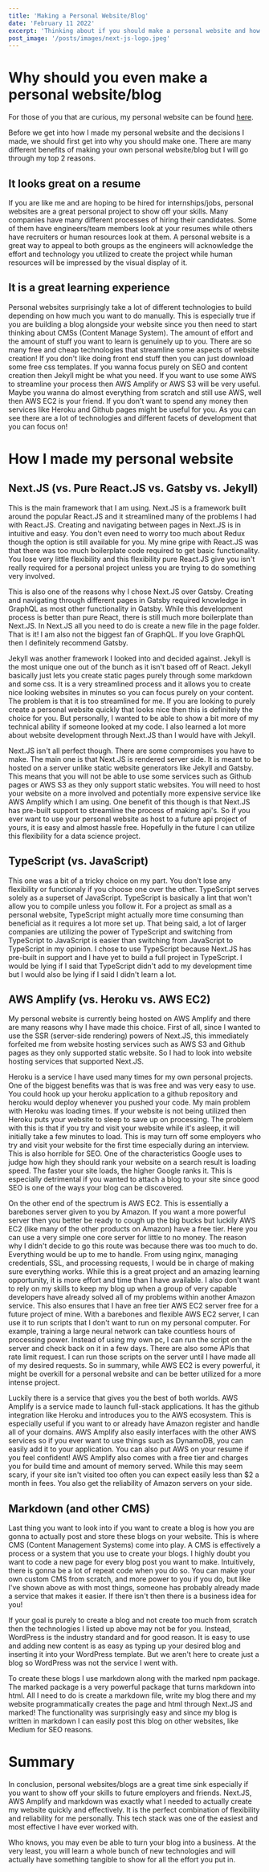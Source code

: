 ```yaml
---
title: 'Making a Personal Website/Blog'
date: 'February 11 2022'
excerpt: 'Thinking about if you should make a personal website and how to do it? Within this blog, I go through my reasoning, decisions and technologies I used to make my personal website.'
post_image: '/posts/images/next-js-logo.jpeg'
---
```


# Why should you even make a personal website/blog

For those of you that are curious, my personal website can be found [here](https://markjps.com).

Before we get into how I made my personal website and the decisions I made, we should first get into why you should make one. There are many different benefits of making your own personal website/blog but I will go through my top 2 reasons.

## It looks great on a resume

If you are like me and are hoping to be hired for internships/jobs, personal websites are a great personal project to show off your skills. Many companies have many different processes of hiring their candidates. Some of them have engineers/team members look at your resumes while others have recruiters or human resources look at them. A personal website is a great way to appeal to both groups as the engineers will acknowledge the effort and technology you utilized to create the project while human resources will be impressed by the visual display of it.

## It is a great learning experience

Personal websites  surprisingly take a lot of different technologies to build depending on how much you want to do manually. This is especially true if you are building a blog alongside your website since you then need to start thinking about CMSs (Content Manage System). The amount of effort and the amount of stuff you want to learn is genuinely up to you. There are so many free and cheap technologies that streamline some aspects of website creation! If you don't like doing front end stuff then you can just download some free css templates. If you wanna focus purely on SEO and content creation then Jekyll might be what you need. If you want to use some AWS to streamline your process then AWS Amplify or AWS S3 will be very useful. Maybe you wanna do almost everything from scratch and still use AWS, well then AWS EC2 is your friend. If you don't want to spend any money then services like Heroku and Github pages might be useful for you. As you can see there are a lot of technologies and different facets of development that you can focus on!

# How I made my personal website

## Next.JS (vs. Pure React.JS vs. Gatsby vs. Jekyll)

This is the main framework that I am using. Next.JS is a framework built around the popular React.JS and it streamlined many of the problems I had with React.JS. Creating and navigating between pages in Next.JS is in intuitive and easy. You don't even need to worry too much about Redux though the option is still available for you. My mine gripe with React.JS was that there was too much boilerplate code required to get basic functionality. You lose very little flexibility and this flexibility pure React.JS give you isn't really required for a personal project unless you are trying to do something very involved.

This is also one of the reasons why I chose Next.JS over Gatsby. Creating and navigating through different pages in Gatsby required knowledge in GraphQL as most other functionality in Gatsby. While this development process is better than pure React, there is still much more boilerplate than Next.JS. In Next.JS all you need to do is create a new file in the page folder. That is it! I am also not the biggest fan of GraphQL. If you love GraphQL then I definitely recommend Gatsby.

Jekyll was another framework I looked into and decided against. Jekyll is the most unique one out of the bunch as it isn't based off of React. Jekyll basically just lets you create static pages purely through some markdown and some css. It is a very streamlined process and it allows you to create nice looking websites in minutes so you can focus purely on your content. The problem is that it is too streamlined for me. If you are looking to purely create a personal website quickly that looks nice then this is definitely the choice for you. But personally, I wanted to be able to show a bit more of my technical ability if someone looked at my code. I also learned a lot more about website development through Next.JS than I would have with Jekyll.

Next.JS isn't all perfect though. There are some compromises you have to make. The main one is that Next.JS is rendered server side. It is meant to be hosted on a server unlike static website generators like Jekyll and Gatsby. This means that you will not be able to use some services such as Github pages or AWS S3 as they only support static websites. You will need to host your website on a more involved and potentially more expensive service like AWS Amplify which I am using. One benefit of this though is that Next.JS has pre-built support to streamline the process of making api's. So if you ever want to use your personal website as host to a future api project of yours, it is easy and almost hassle free. Hopefully in the future I can utilize this flexibility for a data science project.

## TypeScript (vs. JavaScript)

This one was a bit of a tricky choice on my part. You don't lose any flexibility or functionaly if you choose one over the other. TypeScript serves solely as a superset of JavaScript. TypeScript is basically a lint that won't allow you to compile unless you follow it. For a project as small as a personal website, TypeScript might actually more time consuming than beneficial as it requires a lot more set up. That being said, a lot of larger companies are utilizing the power of TypeScript and switching from TypeScript to JavaScript is easier than switching from JavaScript to TypeScript in my opinion. I chose to use TypeScript because Next.JS has pre-built in support and I have yet to build a full project in TypeScript. I would be lying if I said that TypeScript didn't add to my development time but I would also be lying if I said I didn't learn a lot.

## AWS Amplify (vs. Heroku vs. AWS EC2)

My personal website is currently being hosted on AWS Amplify and there are many reasons why I have made this choice. First of all, since I wanted to use the SSR (server-side rendering) powers of Next.JS, this immediately forfeited me from website hosting services such as AWS S3 and Github pages as they only supported static website. So I had to look into website hosting services that supported Next.JS.

Heroku is a service I have used many times for my own personal projects. One of the biggest benefits was that is was free and was very easy to use. You could hook up your heroku application to a github repository and heroku would deploy whenever you pushed your code. My main problem with Heroku was loading times. If your website is not being utilized then Heroku puts your website to sleep to save up on processing. The problem with this is that if you try and visit your website while it's asleep, it will initially take a few minutes to load. This is may turn off some employers who try and visit your website for the first time especially during an interview. This is also horrible for SEO. One of the characteristics Google uses to judge how high they should rank your website on a search result is loading speed. The faster your site loads, the higher Google ranks it. This is especially detrimental if you wanted to attach a blog to your site since good SEO is one of the ways your blog can be discovered.

On the other end of the spectrum is AWS EC2. This is essentially a barebones server given to you by Amazon. If you want a more powerful server then you better be ready to cough up the big bucks but luckily AWS EC2 (like many of the other products on Amazon) have a free tier. Here you can use a very simple one core server for little to no money. The reason why I didn't decide to go this route was because there was too much to do. Everything would be up to me to handle. From using nginx, managing credentials, SSL, and processing requests, I would be in charge of making sure everything works. While this is a great project and an amazing learning opportunity, it is more effort and time than I have available. I also don't want to rely on my skills to keep my blog up when a group of very capable developers have already solved all of my problems within another Amazon service. This also ensures that I have an free tier AWS EC2 server free for a future project of mine. With a barebones and flexible AWS EC2 server, I can use it to run scripts that I don't want to run on my personal computer. For example, training a large neural network can take countless hours of processing power. Instead of using my own pc, I can run the script on the server and check back on it in a few days. There are also some APIs that rate limit request. I can run those scripts on the server until I have made all of my desired requests. So in summary, while AWS EC2 is every powerful, it might be overkill for a personal website and can be better utilized for a more intense project.

Luckily there is a service that gives you the best of both worlds. AWS Amplify is a service made to launch full-stack applications. It has the github integration like Heroku and introduces you to the AWS ecosystem. This is especially useful if you want to or already have Amazon register and handle all of your domains. AWS Amplify also easily interfaces with the other AWS services so if you ever want to use things such as DynamoDB, you can easily add it to your application. You can also put AWS on your resume if you feel confident! AWS Amplify also comes with a free tier and charges you for build time and amount of memory served. While this may seem scary, if your site isn't visited too often you can expect easily less than $2 a month in fees. You also get the reliability of Amazon servers on your side.

## Markdown (and other CMS)

Last thing you want to look into if you want to create a blog is how you are gonna to actually post and store these blogs on your website. This is where CMS (Content Management Systems) come into play. A CMS is effectively a process or a system that you use to create your blogs. I highly doubt you want to code a new page for every blog post you want to make. Intuitively, there is gonna be a lot of repeat code when you do so. You can make your own custom CMS from scratch, and more power to you if you do, but like I've shown above as with most things, someone has probably already made a service that makes it easier. If there isn't then there is a business idea for you!

If your goal is purely to create a blog and not create too much from scratch then the technologies I listed up above may not be for you. Instead, WordPress is the industry standard and for good reason. It is easy to use and adding new content is as easy as typing up your desired blog and inserting it into your WordPress template. But we aren't here to create just a blog so WordPress was not the service I went with.

To create these blogs I use markdown along with the marked npm package. The marked package is a very powerful package that turns markdown into html. All I need to do is create a markdown file, write my blog there and my website programmatically creates the page and html through Next.JS and marked! The functionality was surprisingly easy and since my blog is written in markdown I can easily post this blog on other websites, like Medium for SEO reasons.

# Summary

In conclusion, personal websites/blogs are a great time sink especially if you want to show off your skills to future employers and friends. Next.JS, AWS Amplify and markdown was exactly what I needed to actually create my website quickly and effectively. It is the perfect combination of flexibility and reliability for me personally. This tech stack was one of the easiest and most effective I have ever worked with.

Who knows, you may even be able to turn your blog into a business. At the very least, you will learn a whole bunch of new technologies and will actually have something tangible to show for all the effort you put in.